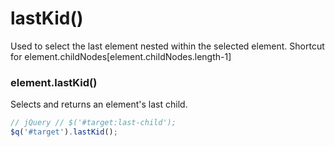 # lastKid()
Used to select the last element nested within the selected element.
Shortcut for element.childNodes[element.childNodes.length-1]

### element.lastKid()
Selects and returns an element's last child.

```javascript
// jQuery // $('#target:last-child');
$q('#target').lastKid();
```
